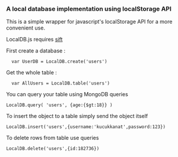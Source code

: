 ### A local database implementation using localStorage API
This is a simple wrapper for javascript's localStorage API for a more convenient use.

LocalDB.js requires [sift](http://github.com/kucukkanat/sift.js)

First create a database :
```
  var UserDB = LocalDB.create('users')
```
Get the whole table :
```
  var AllUsers = LocalDB.table('users')
```
You can query your table using MongoDB queries
```
LocalDB.query( 'users', {age:{$gt:18}} )
```
To insert the object to a table simply send the object itself
```
LocalDB.insert('users',{username:'kucukkanat',password:123})
```
To delete rows from table use queries
```
LocalDB.delete('users',{id:182736})
```
